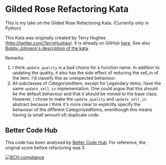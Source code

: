 # Gilded Rose Refactoring Kata

This is my take on the Gilded Rose Refactoring Kata. (Currently only in Python)

This Kata was originally created by Terry Hughes (http://twitter.com/TerryHughes). It is already on GitHub [here](https://github.com/NotMyself/GildedRose). See also [Bobby Johnson's description of the kata](http://iamnotmyself.com/2011/02/13/refactor-this-the-gilded-rose-kata/).

Remarks:
1. I think `update_quality` is a bad choice for a function name. In addition to updating the quality, it also has the side effect of reducing the sell_in of the item. I'd classify this as unexpected behaviour.
2. All subclasses of CategorizedItem, except for Legendary items, have the same `update_sell_in` implementation. One could argue that this should be the default behaviour and that it should be moved to the base class. However, I chose to make the `update_quality` and `update_sell_in` abstract because I think it's more clear to explicitly specify the behaviour of the different CategorizedItems, eventhough this means having (a small amount of) duplicate code.

## Better Code Hub

This code has been analysed by [Better Code Hub](https://bettercodehub.com). For reference, the original score before refactoring was 5.

[![BCH compliance](https://bettercodehub.com/edge/badge/QuintenDV/GildedRose-Refactoring-Kata?branch=master)](https://bettercodehub.com/)
